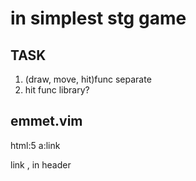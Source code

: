 
# in simplest stg game

## TASK

1. (draw, move, hit)func separate
2. hit func library?


## emmet.vim

html:5
a:link

link , in header
